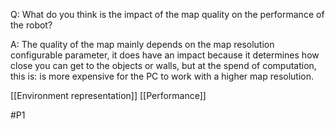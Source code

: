 Q: What do you think is the impact of the map quality on the performance of the robot?

A: The quality of the map mainly depends on the map resolution configurable parameter, it does have an impact because it determines how close you can get to the objects or walls, but at the spend of computation, this is: is more expensive for the PC to work with a higher map resolution.

[[Environment representation]]
[[Performance]]

#P1 
